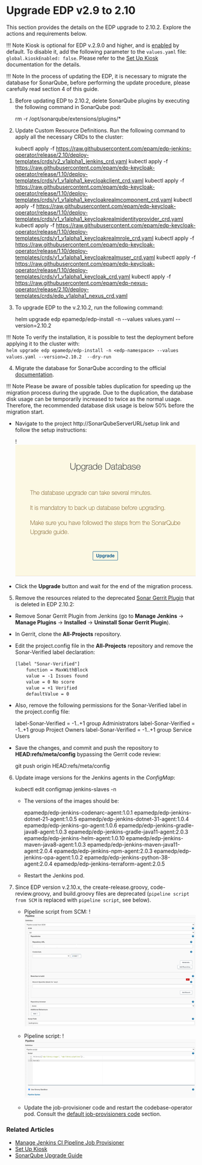 # Upgrade EDP v2.9 to 2.10

This section provides the details on the EDP upgrade to 2.10.2. Explore the actions and requirements below.

!!! Note
    Kiosk is optional for EDP v.2.9.0 and higher, and is [enabled](https://github.com/epam/edp-install/blob/release/2.10/deploy-templates/values.yaml#L34) by default. To disable it, add the following parameter to the `values.yaml` file: `global.kioskEnabled: false`. Please refer to the [Set Up Kiosk](install-kiosk.md) documentation for the details.

!!! Note
    In the process of updating the EDP, it is necessary to migrate the database for SonarQube, before performing the update procedure, please carefully read section 4 of this guide.

1. Before updating EDP to 2.10.2, delete SonarQube plugins by executing the following command in SonarQube pod:

      rm -r /opt/sonarqube/extensions/plugins/*

2. Update Custom Resource Definitions. Run the following command to apply all the necessary CRDs to the cluster:

      kubectl apply -f https://raw.githubusercontent.com/epam/edp-jenkins-operator/release/2.10/deploy-templates/crds/v2_v1alpha1_jenkins_crd.yaml
      kubectl apply -f https://raw.githubusercontent.com/epam/edp-keycloak-operator/release/1.10/deploy-templates/crds/v1_v1alpha1_keycloakclient_crd.yaml
      kubectl apply -f https://raw.githubusercontent.com/epam/edp-keycloak-operator/release/1.10/deploy-templates/crds/v1_v1alpha1_keycloakrealmcomponent_crd.yaml
      kubectl apply -f https://raw.githubusercontent.com/epam/edp-keycloak-operator/release/1.10/deploy-templates/crds/v1_v1alpha1_keycloakrealmidentityprovider_crd.yaml
      kubectl apply -f https://raw.githubusercontent.com/epam/edp-keycloak-operator/release/1.10/deploy-templates/crds/v1_v1alpha1_keycloakrealmrole_crd.yaml
      kubectl apply -f https://raw.githubusercontent.com/epam/edp-keycloak-operator/release/1.10/deploy-templates/crds/v1_v1alpha1_keycloakrealmuser_crd.yaml
      kubectl apply -f https://raw.githubusercontent.com/epam/edp-keycloak-operator/release/1.10/deploy-templates/crds/v1_v1alpha1_keycloak_crd.yaml
      kubectl apply -f https://raw.githubusercontent.com/epam/edp-nexus-operator/release/2.10/deploy-templates/crds/edp_v1alpha1_nexus_crd.yaml

3. To upgrade EDP to the v.2.10.2, run the following command:

      helm upgrade edp epamedp/edp-install -n <edp-namespace> --values values.yaml --version=2.10.2

  !!! Note
      To verify the installation, it is possible to test the deployment before applying it to the cluster with:<br>
      `helm upgrade edp epamedp/edp-install -n <edp-namespace> --values values.yaml --version=2.10.2  --dry-run`

4. Migrate the database for SonarQube according to the official [documentation](https://docs.sonarqube.org/latest/setup/upgrading/).

  !!! Note
      Please be aware of possible tables duplication for speeding up the migration process during the upgrade. Due to the duplication, the database disk usage can be temporarily increased to twice as the normal usage.
      Therefore, the recommended database disk usage is below 50% before the migration start.

  * Navigate to the project http://SonarQubeServerURL/setup link and follow the setup instructions:

    !![Migrate SonarQube database](../assets/operator-guide/migrate-sonar-database.png "Migrate SonarQube database")

  * Click the **Upgrade** button and wait for the end of the migration process.

5. Remove the resources related to the deprecated [Sonar Gerrit Plugin](https://plugins.jenkins.io/sonar-gerrit/) that is deleted in EDP 2.10.2:

  * Remove Sonar Gerrit Plugin from Jenkins (go to **Manage Jenkins** -> **Manage Plugins** -> **Installed** -> **Uninstall Sonar Gerrit Plugin**).
  * In Gerrit, clone the **All-Projects** repository.
  * Edit the project.config file in the **All-Projects** repository and remove the Sonar-Verified label declaration:

        [label "Sonar-Verified"]
            function = MaxWithBlock
            value = -1 Issues found
            value = 0 No score
            value = +1 Verified
            defaultValue = 0

   * Also, remove the following permissions for the Sonar-Verified label in the project.config file:

        label-Sonar-Verified = -1..+1 group Administrators
        label-Sonar-Verified = -1..+1 group Project Owners
        label-Sonar-Verified = -1..+1 group Service Users

   * Save the changes, and commit and push the repository to **HEAD:refs/meta/config** bypassing the Gerrit code review:

        git push origin HEAD:refs/meta/config

6. Update image versions for the Jenkins agents in the *ConfigMap*:

      kubectl edit configmap jenkins-slaves -n <edp-namespace>

   * The versions of the images should be:

        epamedp/edp-jenkins-codenarc-agent:1.0.1
        epamedp/edp-jenkins-dotnet-21-agent:1.0.5
        epamedp/edp-jenkins-dotnet-31-agent:1.0.4
        epamedp/edp-jenkins-go-agent:1.0.6
        epamedp/edp-jenkins-gradle-java8-agent:1.0.3
        epamedp/edp-jenkins-gradle-java11-agent:2.0.3
        epamedp/edp-jenkins-helm-agent:1.0.10
        epamedp/edp-jenkins-maven-java8-agent:1.0.3
        epamedp/edp-jenkins-maven-java11-agent:2.0.4
        epamedp/edp-jenkins-npm-agent:2.0.3
        epamedp/edp-jenkins-opa-agent:1.0.2
        epamedp/edp-jenkins-python-38-agent:2.0.4
        epamedp/edp-jenkins-terraform-agent:2.0.5

   * Restart the Jenkins pod.

7. Since EDP version v.2.10.x, the create-release.groovy, code-review.groovy, and build.groovy files are deprecated (`pipeline script from SCM` is replaced with `pipeline script`, see below).

   * Pipeline script from SCM:
     !![Pipeline script from scm example](../assets/operator-guide/pipeline-script-from-scm-example.png "Pipeline script from scm example")

   * Pipeline script:
      !![Pipeline script example](../assets/operator-guide/pipeline-script-example.png "Pipeline script example")

   * Update the job-provisioner code and restart the codebase-operator pod. Consult the [default job-provisioners code](manage-jenkins-ci-job-provision.md) section.

### Related Articles

* [Manage Jenkins CI Pipeline Job Provisioner](manage-jenkins-ci-job-provision.md)
* [Set Up Kiosk](install-kiosk.md)
* [SonarQube Upgrade Guide](https://docs.sonarqube.org/latest/setup/upgrading/)
